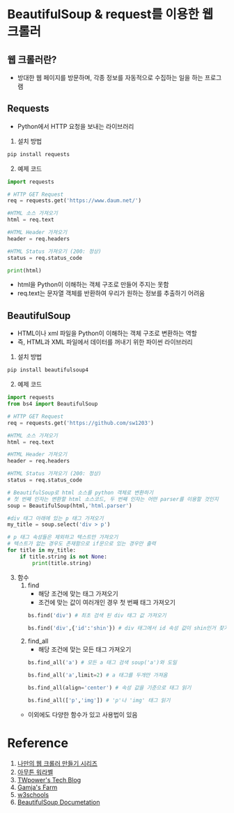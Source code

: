 # BeautifulSoup & request를 이용한 웹 크롤러
## 웹 크롤러란?
- 방대한 웹 페이지를 방문하며, 각종 정보를 자동적으로 수집하는 일을 하는 프로그램

## Requests
- Python에서 HTTP 요청을 보내는 라이브러리
1. 설치 방법

```bash
pip install requests
```

2. 예제 코드

```python
import requests

# HTTP GET Request
req = requests.get('https://www.daum.net/')

#HTML 소스 가져오기
html = req.text

#HTML Header 가져오기
header = req.headers

#HTML Status 가져오기 (200: 정상)
status = req.status_code

print(html)
```

- html을 Python이 이해하는 객체 구조로 만들어 주지는 못함
- req.text는 문자열 객체를 반환하여 우리가 원하는 정보를 추출하기 어려움

## BeautifulSoup
- HTML이나 xml 파일을 Python이 이해하는 객체 구조로 변환하는 역할
- 즉, HTML과 XML 파일에서 데이터를 꺼내기 위한 파이썬 라이브러리

1. 설치 방법

```bash
pip install beautifulsoup4
```

2. 예제 코드
```python
import requests
from bs4 import BeautifulSoup

# HTTP GET Request
req = requests.get('https://github.com/sw1203')

#HTML 소스 가져오기
html = req.text

#HTML Header 가져오기
header = req.headers

#HTML Status 가져오기 (200: 정상)
status = req.status_code

# BeautifulSoup로 html 소스를 python 객체로 변환하기
# 첫 번째 인자는 변환할 html 소스코드, 두 번째 인자는 어떤 parser를 이용할 것인지
soup = BeautifulSoup(html,'html.parser')

#div 태그 아래에 있는 p 태그 가져오기
my_title = soup.select('div > p')

# p 태그 속성들은 제외하고 텍스트만 가져오기
# 텍스트가 없는 경우도 존재함으로 if문으로 있는 경우만 출력
for title in my_title:
    if title.string is not None:
        print(title.string)
```

3. 함수
    1. find
        - 해당 조건에 맞는 태그 가져오기
        - 조건에 맞는 값이 여러개인 경우 첫 번째 태그 가져오기
        ```python
        bs.find('div') # 최초 검색 된 div 태그 값 가져오기

        bs.find('div',{'id':'shin'}) # div 태그에서 id 속성 값이 shin인거 찾기
        ```
    2. find_all
        - 해당 조건에 맞는 모든 태그 가져오기
        ```python
        bs.find_all('a') # 모든 a 태그 검색 soup('a')와 도일

        bs.find_all('a',limit=2) # a 태그를 두개만 가져옴

        bs.find_all(align='center') # 속성 값을 기준으로 태그 읽기

        bs.find_all(['p','img']) # 'p'나 'img' 태그 읽기
        ```
    - 이외에도 다양한 함수가 있고 사용법이 있음

# Reference 
1. [나만의 웹 크롤러 만들기 시리즈](https://beomi.github.io/gb-crawling/)
2. [아무튼 워라벨](http://hleecaster.com/python-web-crawling-with-beautifulsoup/)
3. [TWpower's Tech Blog](https://twpower.github.io/84-how-to-use-beautiful-soup)
4. [Gamja's Farm](https://sang-gamja.tistory.com/142)
5. [w3schools](https://www.w3schools.com/python/module_requests.asp)
6. [BeautifulSoup Documetation](https://www.crummy.com/software/BeautifulSoup/bs4/doc/)